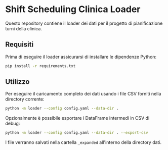 # Shift Scheduling Clinica Loader

Questo repository contiene il loader dei dati per il progetto di pianificazione turni della clinica.

## Requisiti

Prima di eseguire il loader assicurarsi di installare le dipendenze Python:

```bash
pip install -r requirements.txt
```

## Utilizzo

Per eseguire il caricamento completo dei dati usando i file CSV forniti nella directory corrente:

```bash
python -m loader --config config.yaml --data-dir .
```

Opzionalmente è possibile esportare i DataFrame intermedi in CSV di debug:

```bash
python -m loader --config config.yaml --data-dir . --export-csv
```

I file verranno salvati nella cartella `_expanded` all'interno della directory dati.
